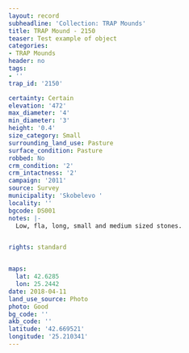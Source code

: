 ```yaml
---
layout: record
subheadline: 'Collection: TRAP Mounds'
title: TRAP Mound - 2150
teaser: Test example of object
categories:
- TRAP Mounds
header: no
tags:
- ''
trap_id: '2150'

certainty: Certain
elevation: '472'
max_diameter: '4'
min_diameter: '3'
height: '0.4'
size_category: Small
surrounding_land_use: Pasture
surface_condition: Pasture
robbed: No
crm_condition: '2'
crm_intactness: '2'
campaign: '2011'
source: Survey
municipality: 'Skobelevo '
locality: ''
bgcode: DS001
notes: |-
  Low, fla, long, small and medium sized stones.


rights: standard


maps:
  lat: 42.6285
  lon: 25.2442
date: 2018-04-11
land_use_source: Photo
photo: Good
bg_code: ''
akb_code: ''
latitude: '42.669521'
longitude: '25.210341'
---
```

